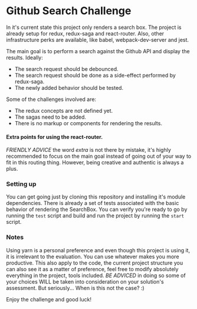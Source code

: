 # Github Search Challenge

In it's current state this project only renders a search box. The project is already setup for redux, redux-saga and react-router. Also, other infrastructure perks are available, like babel, webpack-dev-server and jest.

The main goal is to perform a search against the Github API and display the results. Ideally:

* The search request should be debounced.
* The search request should be done as a side-effect performed by redux-saga.
* The newly added behavior should be tested.

Some of the challenges involved are:

* The redux concepts are not defined yet.
* The sagas need to be added.
* There is no markup or components for rendering the results.

#### Extra points for using the react-router.

_FRIENDLY ADVICE_ the word _extra_ is not there by mistake, it's highly recommended to focus on the main goal instead of going out of your way to fit in this routing thing. However, being creative and authentic is always a plus.

### Setting up

You can get going just by cloning this repository and installing it's module dependencies. There is already a set of tests associated with the basic behavior of rendering the SearchBox. You can verify
you're ready to go by running the `test` script and build and run the project by running the `start`
script.

### Notes

Using yarn is a personal preference and even though this project is using it, it is irrelevant to the evaluation. You can use whatever makes you more productive. This also apply to the code, the current
project structure you can also see it as a matter of preference, feel free to modify absolutely everything in the project, tools included. _BE ADVICED_ in doing so some of your choices WILL be taken into consideration on your solution's assessment. But seriously... When is this not the case? :)

Enjoy the challenge and good luck!